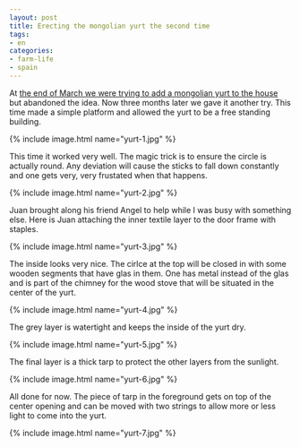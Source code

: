 ```yaml
---
layout: post
title: Erecting the mongolian yurt the second time
tags:
- en
categories:
- farm-life
- spain
---
```

At [the end of March we were trying to add a mongolian yurt to the house](/2018/06/23/adding-the-mongolian-yurt-to-the-building.html) but abandoned the idea. Now three months later we gave it another try. This time made a simple platform and allowed the yurt to be a free standing building.

{% include image.html name="yurt-1.jpg" %}

This time it worked very well. The magic trick is to ensure the circle is actually round. Any deviation will cause the sticks to fall down constantly and one gets very, very frustated when that happens.

{% include image.html name="yurt-2.jpg" %}

Juan brought along his friend Angel to help while I was busy with something else. Here is Juan attaching the inner textile layer to the door frame with staples.

{% include image.html name="yurt-3.jpg" %}

The inside looks very nice. The cirlce at the top will be closed in with some wooden segments that have glas in them. One has metal instead of the glas and is part of the chimney for the wood stove that will be situated in the center of the yurt.

{% include image.html name="yurt-4.jpg" %}

The grey layer is watertight and keeps the inside of the yurt dry.

{% include image.html name="yurt-5.jpg" %}

The final layer is a thick tarp to protect the other layers from the sunlight.

{% include image.html name="yurt-6.jpg" %}

All done for now. The piece of tarp in the foreground gets on top of the center opening and can be moved with two strings to allow more or less light to come into the yurt.

{% include image.html name="yurt-7.jpg" %}
